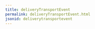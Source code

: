 ```yaml
---
title: deliveryTransportEvent
permalink: deliveryTransportEvent.html
jsonid: deliverytransportevent
---
```

